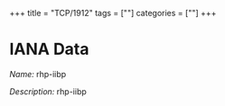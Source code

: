 +++
title = "TCP/1912"
tags = [""]
categories = [""]
+++

# IANA Data

_Name:_ rhp-iibp

_Description:_ rhp-iibp


